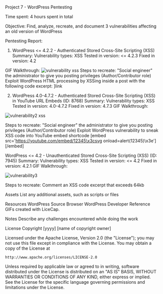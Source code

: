 Project 7 - WordPress Pentesting

Time spent: 4 hours spent in total

Objective: Find, analyze, recreate, and document 3 vulnerabilities affecting an old version of WordPress

Pentesting Report:
1. WordPress <= 4.2.2 - Authenticated Stored Cross-Site Scripting (XSS)
 Summary:
Vulnerability types: XSS
Tested in version: <= 4.2.3
Fixed in version: 4.2
 
GIF Walkthrough:
![vulnerability xss](https://user-images.githubusercontent.com/42792775/47959227-b34bd980-dfb4-11e8-9a74-9c105750565e.gif)
Steps to recreate:
"Social engineer" the administrator to give you posting privileges (Author/Contributor role)
Exploit WordPress HTML processing by XSSing inside a post with the following code excerpt:
<a href="[caption code=">]</a><a title=" onmouseover=alert('hacked!!!')  ">link</a>

2. WordPress 4.0-4.7.2 - Authenticated Stored Cross-Site Scripting (XSS) in YouTube URL Embeds (ID: 8768)
 Summary:
Vulnerability types: XSS
Tested in version: 4.0-4.7.2
Fixed in version: 4.7.3
GIF Walkthrough: 

![vulnerability2 xss](https://user-images.githubusercontent.com/42792775/47959240-06259100-dfb5-11e8-8131-09b369f8e930.gif)

Steps to recreate:
"Social engineer" the administrator to give you posting privileges (Author/Contributor role)
Exploit WordPress vulnerability to sneak XSS code into YouTube embed shortcode
[embed src='https://youtube.com/embed/12345\x3csvg onload=alert(12345)\x3e'][/embed]

WordPress <= 4.2 - Unauthenticated Stored Cross-Site Scripting (XSS) (ID: 7945)
 Summary:
Vulnerability types: XSS
Tested in version: <= 4.2
Fixed in version: 4.2.1
 GIF Walkthrough: 
 
 ![vulnerability3](https://user-images.githubusercontent.com/42792775/47959247-3d943d80-dfb5-11e8-9957-ed055526c7e8.gif)


Steps to recreate:
Comment an XSS code excerpt that exceeds 64kb

Assets
List any additional assets, such as scripts or files

Resources
WordPress Source Browser
WordPress Developer Reference
GIFs created with LiceCap.

Notes
Describe any challenges encountered while doing the work

License
Copyright [yyyy] [name of copyright owner]

Licensed under the Apache License, Version 2.0 (the "License");
you may not use this file except in compliance with the License.
You may obtain a copy of the License at

    http://www.apache.org/licenses/LICENSE-2.0

Unless required by applicable law or agreed to in writing, software
distributed under the License is distributed on an "AS IS" BASIS,
WITHOUT WARRANTIES OR CONDITIONS OF ANY KIND, either express or implied.
See the License for the specific language governing permissions and
limitations under the License.
 




 

